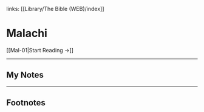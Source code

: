 links: [[Library/The Bible (WEB)/index]]
# Malachi

[[Mal-01|Start Reading →]]

---
## My Notes

---
## Footnotes